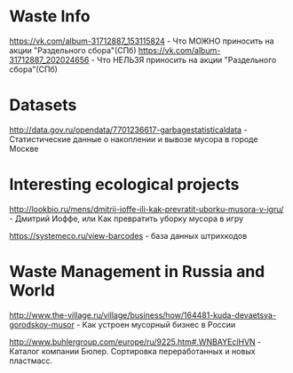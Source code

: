 # Waste Info

https://vk.com/album-31712887_153115824 - Что МОЖНО приносить на акции "Раздельного сбора"(СПб)
https://vk.com/album-31712887_202024656 - Что НЕЛЬЗЯ приносить на акции "Раздельного сбора"(СПб)

# Datasets

http://data.gov.ru/opendata/7701236617-garbagestatisticaldata - Статистические данные о накоплении и вывозе мусора в городе Москве

# Interesting ecological projects

http://lookbio.ru/mens/dmitrij-ioffe-ili-kak-prevratit-uborku-musora-v-igru/ - Дмитрий Иоффе, или Как превратить уборку мусора в игру

https://systemeco.ru/view-barcodes - база данных штрихкодов

# Waste Management in Russia and World

http://www.the-village.ru/village/business/how/164481-kuda-devaetsya-gorodskoy-musor - Как устроен мусорный бизнес в России

http://www.buhlergroup.com/europe/ru/9225.htm#.WNBAYEclHVN - Каталог компании Бюлер. Сортировка переработанных и новых пластмасс.
